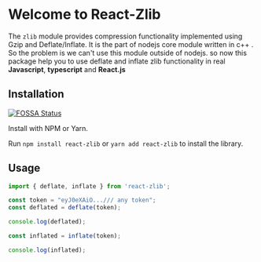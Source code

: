 # Welcome to React-Zlib

The `zlib` module provides compression functionality implemented using Gzip and Deflate/Inflate. It is the part of nodejs core module written in c++ . So the problem  is we can't use this module outside of nodejs. so now this package help you to use deflate and inflate zlib functionality in real **Javascript**, **typescript** and  **React.js**

## Installation

[![FOSSA Status](https://app.fossa.com/api/projects/git%2Bgithub.com%2Fauth0%2Fjwt-decode.svg?type=shield)](https://app.fossa.com/projects/git%2Bgithub.com%2Fauth0%2Fjwt-decode?ref=badge_shield)

Install with NPM or Yarn.

Run `npm install react-zlib` or `yarn add react-zlib` to install the library.

## Usage

```javascript
import { deflate, inflate } from 'react-zlib';

const token = "eyJ0eXAiO.../// any token";
const deflated = deflate(token);

console.log(deflated);

const inflated = inflate(token);

console.log(inflated);

```

<!-- Security scan triggered at 2025-09-01 20:17:20 -->

<!-- Security scan triggered at 2025-09-09 05:53:39 -->

<!-- Security scan triggered at 2025-09-28 16:03:13 -->

<!-- Security scan triggered at 2025-10-08 09:02:14 -->